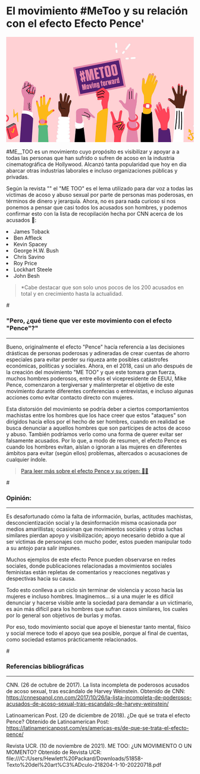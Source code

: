 <h1 style="center">El movimiento #MeToo y su relación con el efecto Efecto Pence'</h1>

<img src="metoo_moving.jpg">

<p>#ME__TOO es un movimiento cuyo propósito es visibilizar y apoyar a a todas las personas que han sufrido o sufren de acoso en la industria cinematográfica de Hollywood. Alcanzó tanta popularidad que hoy en dia abarcar otras industrias laborales e incluso organizaciones públicas y privadas. </p>

<p>Según la revista "" el "ME TOO" es el lema utilizado para dar voz a todas las víctimas de acoso y abuso sexual por parte de personas mas poderosas, en términos de dinero y jerarquía. Ahora, no es para nada curioso si nos ponemos a pensar que casi todos los acusados son hombres, y podemos confirmar esto con la lista de recopilación hecha por CNN acerca de los acusados 👮: </p>

<li>James Toback</li>
<li>Ben Affleck</li>
<li>Kevin Spacey</li>
<li>George H.W. Bush</li>
<li>Chris Savino</li>
<li>Roy Price</li>
<li>Lockhart Steele</li>
<li>John Besh</li>


>*Cabe destacar que son solo unos pocos de los 200 acusados en total y en crecimiento hasta la actualidad.

#<h3>"Pero, ¿qué tiene que ver este movimiento con el efecto "Pence"?"</h3>
***

<p>Bueno, originalmente el efecto "Pence" hacía referencia a las decisiones drásticas de personas poderosas y adineradas de crear cuentas de ahorro especiales para evitar perder su riqueza ante posibles catástrofes económicas, políticas y sociales. Ahora, en el 2018, casi un año después de la creación del movimiento "ME TOO" y que este tomara gran fuerza, muchos hombres poderosos, entre ellos el vicepresidente de EEUU, Mike Pence, comenzaron a tergiversar y malinterpretar el objetivo de este movimiento durante diferentes conferencias o entrevistas, e incluso algunas acciones como evitar contacto directo con mujeres.</p>

<p>Esta distorsión del movimiento se podría deber a ciertos comportamientos machistas entre los hombres que los hace creer que estos "ataques" son dirigidos hacia ellos por el hecho de ser hombres, cuando en realidad se busca denunciar a aquellos hombres que son partícipes de actos de acoso y abuso. También podríamos verlo como una forma de querer evitar ser falsamente acusados. Por lo que, a modo de resumen, el efecto Pence es cuando los hombres evitan, aíslan o ignoran a las mujeres en diferentes ámbitos para evitar (según ellos) problemas, altercados o acusaciones de cualquier índole.</p>

><a href="https://latinamericanpost.com/es/americas-es/de-que-se-trata-el-efecto-pence/">Para leer más sobre el efecto Pence y su origen: 🧑‍💼</a>

#<h3>Opinión:</h3>
***
<p>Es desafortunado cómo la falta de información, burlas, actitudes machistas, desconcientización social y la desinformación misma ocasionada por medios amarillistas; ocasionan que movimientos sociales y otras luchas similares pierdan apoyo y visibilización; apoyo necesario debido a que al ser víctimas de personajes con mucho poder, estos pueden manipular todo a su antojo para salir impunes.

Muchos ejemplos de este efecto Pence pueden observarse en redes sociales, donde publicaciones relacionadas a movimientos sociales feministas están repletas de comentarios y reacciones negativas y despectivas hacia su causa.

Todo esto conlleva a un ciclo sin terminar de violencia y acoso hacia las mujeres e incluso hombres. Imaginemos... si a una mujer le es difícil denunciar y hacerse visible ante la sociedad para demandar a un victimario, es aún más difícil para los hombres que sufran casos similares, los cuales por lo general son objetivos de burlas y mofas.

Por eso, todo movimiento social que apoye el bienestar tanto mental, físico y social merece todo el apoyo que sea posible, porque al final de cuentas, como sociedad estamos prácticamente relacionados.</p>

#<h3>Referencias bibliográficas</h3>
***

<a>CNN. (26 de octubre de 2017). La lista incompleta de poderosos acusados de acoso sexual, tras escándalo de Harvey Weinstein. Obtenido de CNN: https://cnnespanol.cnn.com/2017/10/26/la-lista-incompleta-de-poderosos-acusados-de-acoso-sexual-tras-escandalo-de-harvey-weinstein/
</a>

<a>Latinoamerican Post. (20 de diciembre de 2018). ¿De qué se trata el efecto Pence? Obtenido de Latinoamerican Post: https://latinamericanpost.com/es/americas-es/de-que-se-trata-el-efecto-pence/</a>

<a>Revista UCR. (10 de noviembre de 2021). ME TOO: ¿UN MOVIMIENTO O UN MOMENTO? Obtenido de Revista UCR: file:///C:/Users/Hewlett%20Packard/Downloads/51858-Texto%20del%20art%C3%ADculo-218204-1-10-20220718.pdf</a>